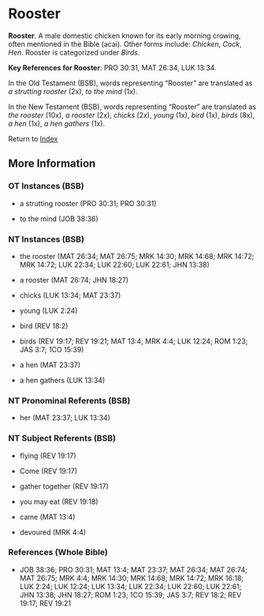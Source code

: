 # Rooster
**Rooster**. 
A male domestic chicken known for its early morning crowing, often mentioned in the Bible (acai). 
Other forms include: 
*Chicken*, *Cock*, *Hen*. 
Rooster is categorized under _Birds_. 


**Key References for Rooster**: 
PRO 30:31, MAT 26:34, LUK 13:34. 


In the Old Testament (BSB), words representing “Rooster” are translated as 
*a strutting rooster* (2x), *to the mind* (1x). 


In the New Testament (BSB), words representing “Rooster” are translated as 
*the rooster* (10x), *a rooster* (2x), *chicks* (2x), *young* (1x), *bird* (1x), *birds* (8x), *a hen* (1x), *a hen gathers* (1x). 


Return to [Index](00-Index.md)

## More Information

### OT Instances (BSB)

* a strutting rooster (PRO 30:31; PRO 30:31)

* to the mind (JOB 38:36)



### NT Instances (BSB)

* the rooster (MAT 26:34; MAT 26:75; MRK 14:30; MRK 14:68; MRK 14:72; MRK 14:72; LUK 22:34; LUK 22:60; LUK 22:61; JHN 13:38)

* a rooster (MAT 26:74; JHN 18:27)

* chicks (LUK 13:34; MAT 23:37)

* young (LUK 2:24)

* bird (REV 18:2)

* birds (REV 19:17; REV 19:21; MAT 13:4; MRK 4:4; LUK 12:24; ROM 1:23; JAS 3:7; 1CO 15:39)

* a hen (MAT 23:37)

* a hen gathers (LUK 13:34)



### NT Pronominal Referents (BSB)

* her (MAT 23:37; LUK 13:34)



### NT Subject Referents (BSB)

* flying (REV 19:17)

* Come (REV 19:17)

* gather together (REV 19:17)

* you may eat (REV 19:18)

* came (MAT 13:4)

* devoured (MRK 4:4)



### References (Whole Bible)

* JOB 38:36; PRO 30:31; MAT 13:4; MAT 23:37; MAT 26:34; MAT 26:74; MAT 26:75; MRK 4:4; MRK 14:30; MRK 14:68; MRK 14:72; MRK 16:18; LUK 2:24; LUK 12:24; LUK 13:34; LUK 22:34; LUK 22:60; LUK 22:61; JHN 13:38; JHN 18:27; ROM 1:23; 1CO 15:39; JAS 3:7; REV 18:2; REV 19:17; REV 19:21



